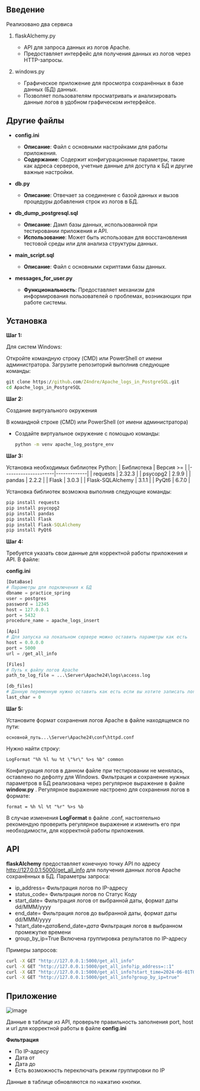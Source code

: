 
## Введение
Реализовано два сервиса
1. flaskAlchemy.py
   - API для запроса данных из логов Apache.
   - Предоставляет интерфейс для получения данных из логов через HTTP-запросы.

2. windows.py
   - Графическое приложение для просмотра сохранённых в базе данных (БД) данных.
   - Позволяет пользователям просматривать и анализировать данные логов в удобном графическом интерфейсе.

## Другие файлы

- **config.ini**
  - **Описание**: Файл с основными настройками для работы приложения.
  - **Содержание**: Содержит конфигурационные параметры, такие как адреса серверов, учетные данные для доступа к БД и другие важные настройки.

- **db.py**
  - **Описание**: Отвечает за соединение с базой данных и вызов процедуры добавления строк из логов в БД.

- **db_dump_postgresql.sql**
  - **Описание**: Дамп базы данных, использованной при тестировании приложения и API.
  - **Использование**: Может быть использован для восстановления тестовой среды или для анализа структуры данных.

- **main_script.sql**
  - **Описание**: Файл с основными скриптами базы данных.

- **messages_for_user.py**
  - **Функциональность**: Предоставляет механизм для информирования пользователей о проблемах, возникающих при работе системы.

## Установка 
**Шаг 1:**

 Для систем Windows:
 
 Откройте командную строку (CMD) или PowerShell от имени администратора.
 Загрузите репозиторий выполнив следующие команды:

```cmd
git clone https://github.com/Z4ndre/Apache_logs_in_PostgreSQL.git
cd Apache_logs_in_PostgreSQL
```
**Шаг 2:**

Создание виртуального окружения

В командной строке (CMD) или PowerShell (от имени администратора)
- Создайте виртуальное окружение с помощью команды:
  ```cmd
  python -m venv apache_log_postgre_env
  ```

**Шаг 3:**

Установка необходимых библиотек Python:
| Библиотека          | Версия  >=  |
|---------------------|-------------|
| requests            | 2.32.3      |
| psycopg2            | 2.9.9       |
| pandas              | 2.2.2       |
| Flask               | 3.0.3       |
| Flask-SQLAlchemy    | 3.1.1       |
| PyQt6               | 6.7.0       |

Установка библиотек возможна выполнив следующие команды:

```cmd
pip install requests
pip install psycopg2
pip install pandas
pip install Flask
pip install Flask-SQLAlchemy
pip install PyQt6
```

**Шаг 4:**

Требуется указать свои данные для корректной работы приложения и API.
В файле:

**config.ini**

```python
[DataBase]
# Параметры для подключения к БД 
dbname = practice_spring
user = postgres
password = 12345
host = 127.0.0.1
port = 5432
procedure_name = apache_logs_insert

[Api]
# Для запуска на локальном сервере можно оставить параметры как есть
host = 0.0.0.0
port = 5000
url = /get_all_info

[Files]
# Путь к файлу логов Apache
path_to_log_file = ...\Server\Apache24\logs\access.log

[db_files]
# Данную переменную нужно оставить как есть если вы хотите записать логи начиная с первого символа в файле логов
last_char = 0
```

**Шаг 5:**

Установите формат сохранения логов Apache в файле находящемся по пути:
```
основной_путь...\Server\Apache24\conf\httpd.conf
```
Нужно найти строку:
```
LogFormat "%h %l %u %t \"%r\" %>s %b" common
```
Конфигурация логов в данном файле при тестировании не менялась, оставлено по дефолту для Windows. Фильтрация и сохранение нужных параметров в БД реализована через регулярное выражение в файле **window.py** . 
Регулярное выражение настроено для сохранения логов в формате:
```
format = %h %l %t "%r" %>s %b
```
В случае изменения **LogFormat** в файле .conf, настоятельно рекомендую проверить регулярное выражение и изменить его при необходимости, для корректной работы приложения.

## API ## 
**flaskAlchemy** предоставляет конечную точку API по адресу http://127.0.0.1:5000/get_all_info для получения данных логов Apache сохранённых в БД.
Параметры запроса:
- ip_address=  Фильтрация логов по IP-адресу
- status_code= Фильтрация логов по Статус Коду
- start_date= Фильтрация логов от выбранной даты, формат даты dd/MMM/yyyy
- end_date= Фильтрация логов до выбранной даты, формат даты dd/MMM/yyyy
- ?start_date=*дата*&end_date=*дата* Фильтрация логов в выбранном промежутке времени
- group_by_ip=True Включена группировка результатов по IP-адресу
  
Примеры запросов:
```cmd
curl -X GET "http://127.0.0.1:5000/get_all_info"
curl -X GET "http://127.0.0.1:5000/get_all_info?ip_address=::1"
curl -X GET "http://127.0.0.1:5000/get_all_info?start_time=2024-06-01T00:00:00&end_time=2024-06-10T23:59:59"
curl -X GET "http://127.0.0.1:5000/get_all_info?group_by_ip=true"
```

## Приложение ##

![image](https://github.com/Z4ndre/Apache_logs_in_PostgreSQL/assets/148073988/93d6a400-3581-4582-adfc-363e75bbd3ed)

Данные в таблице из API, проверьте правильность заполнения port, host и url для корректной работы в файле **config.ini**

**Фильтрация**
- По IP-адресу
- Дата от
- Дата до
- Есть возможность переключать режим группировки по IP
  
Данные в таблице обновляются по нажатию кнопки.

